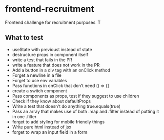 # frontend-recruitment
Frontend challenge for recruitment purposes. T

## What to test

- useState with previoust instead of state
- destructure props in component itself
- write a test that fails in the PR
- write a feature that does not work in the PR
- Add a button in a div tag with an onClick method
- Forget a newline in a file
- Forget to use env variables
- Pass functions in onClick that don't need () => {]
- create a switch component
- Pass components as props, test if they suggest to use children
- Check if they know about defaultProps
- Write a test that doesn't do anything true.equals(true)
- Pass an array that makes use of both .map and .filter instead of putting it in one .filter
- forget to add styling for mobile friendly things
- Write pure html instead of jsx
- forget to wrap an input field in a form
